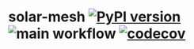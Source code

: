# solar-mesh [![PyPI version](https://badge.fury.io/py/solar-mesh.svg)](https://badge.fury.io/py/solar-mesh) ![main workflow](https://github.com/akolk/solar-mesh/actions/workflows/docker-publish.yml/badge.svg) [![codecov](https://codecov.io/gh/akolk/solar-mesg/branch/main/graph/badge.svg?token=TOI17GOA2O)](https://codecov.io/gh/akolk/solar-mesh)

